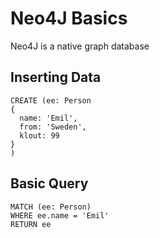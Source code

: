 # Neo4J Basics
Neo4J is a native graph database

## Inserting Data
```
CREATE (ee: Person
{
  name: 'Emil',
  from: 'Sweden',
  klout: 99
}
)
```

## Basic Query
```
MATCH (ee: Person)
WHERE ee.name = 'Emil'
RETURN ee
```
